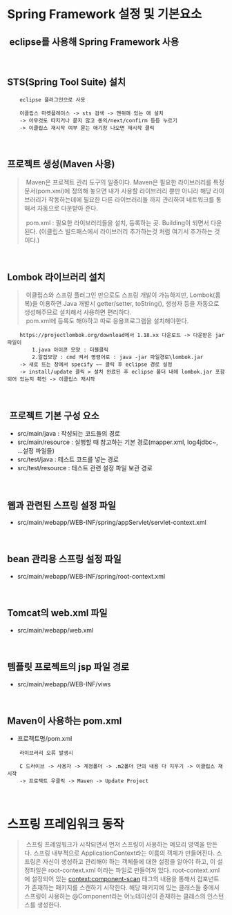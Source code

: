 # Spring Framework 설정 및 기본요소
## &nbsp;eclipse를 사용해 Spring Framework 사용

<br>

## STS(Spring Tool Suite) 설치

```
	eclipse 플러그인으로 사용

	이클립스 마켓플레이스 -> sts 검색 -> 맨위에 있는 애 설치
	-> 아무것도 따지거나 묻지 않고 동의/next/confirm 등등 누르기
	-> 이클립스 재시작 여부 묻는 애기창 나오면 재시작 클릭
```

<br>

## 프로젝트 생성(Maven 사용)

>&nbsp;Maven은 프로젝트 관리 도구의 일종이다. Maven은 필요한 라이브러리를 특정 문서(pom.xml)에 정의해 놓으면 내가 사용할 라이브러리 뿐만 아니라 해당 라이브러리가 작동하는데에 필요한 다른 라이브러리들 까지 관리하여 네트워크를 통해서 자동으로 다운받아 준다.<br>
> 
>&nbsp;pom.xml : 필요한 라이브러리들을 설치, 등록하는 곳. Building이 되면서 다운된다. (이클립스 빌드패스에서 라이브러리 추가하는것 처럼 여기서 추가하는 것이다.)

<br>

## Lombok 라이브러리 설치

>&nbsp;이클립스와 스프링 플러그인 만으로도 스프링 개발이 가능하지만, Lombok(롬복)을 이용하면 Java 개발시 getter/setter, toString(), 생성자 등을 자동으로 생성해주므로 설치해서 사용하면 편리하다.<br>
>&nbsp;pom.xml에 등록도 해야하고 따로 응용프로그램을 설치해야한다.

```
	https://projectlombok.org/download에서 1.18.xx 다운로드 -> 다운받은 jar파일이
		1.java 아이콘 모양 : 더블클릭
		2.알집모양 : cmd 켜서 명령어로 : java -jar 파일경로\lombok.jar
	-> 새로 뜨는 창에서 specify ~~ 클릭 후 eclipse 경로 설정
	-> install/update 클릭 > 설치 완료된 후 eclipse 폴더 내에 lombok.jar 포함되어 있는지 확인 -> 이클립스 재시작
```

<br>

## &nbsp;프로젝트 기본 구성 요소

- src/main/java : 작성되는 코드들의 경로
- src/main/resource : 실행할 때 참고하는 기본 경로(mapper.xml, log4jdbc~, ...설정 파일들)
- src/test/java : 테스트 코드를 넣는 경로
- src/test/resource : 테스트 관련 설정 파일 보관 경로

<br>

## 웹과 관련된 스프링 설정 파일

- src/main/webapp/WEB-INF/spring/appServlet/servlet-context.xml

<br>

## bean 관리용 스프링 설정 파일

- src/main/webapp/WEB-INF/spring/root-context.xml

<br>

## Tomcat의 web.xml 파일

- src/main/webapp/web.xml

<br>

## 템플릿 프로젝트의 jsp 파일 경로

- src/main/webapp/WEB-INF/viws

<br>

## Maven이 사용하는 pom.xml
- 프로젝트명/pom.xml

``` 
	라이브러리 오류 발생시

	C 드라이브 -> 사용자 -> 계정폴더 -> .m2폴더 안의 내용 다 지우기 -> 이클립스 재시작 
	-> 프로젝트 우클릭 -> Maven -> Update Project
```

<br>

# 스프링 프레임워크 동작
>&nbsp;스프링 프레임워크가 시작되면서 먼저 스프링이 사용하는 메모리 영역을 만든다. 스프링 내부적으로 ApplicationContext라는 이름의 객체가 만들어진다. 스프링은 자신이 생성하고 관리해야 하는 객체들에 대한 설정을 알아야 하고, 이 설정파일은 root-context.xml 이라는 파일로 만들어져 있다. root-context.xml에 설정되어 있는 <context:component-scan> 태그의 내용을 통해서 컴포넌트가 존재하는 패키지를 스캔하기 시작한다.
해당 패키지에 있는 클래스들 중에서 스프링이 사용하는 @Component라는 어노테이션이 존재하는 클래스의 인스턴스를 생성한다.




